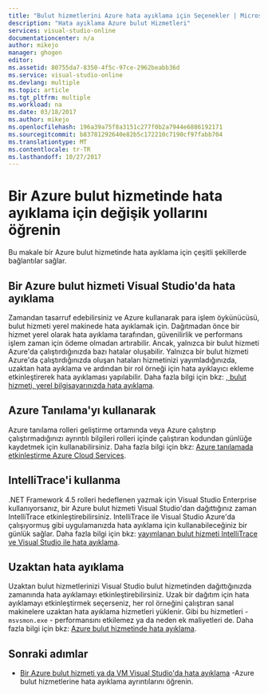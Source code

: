 ```yaml
---
title: "Bulut hizmetlerini Azure hata ayıklama için Seçenekler | Microsoft Docs"
description: "Hata ayıklama Azure bulut Hizmetleri"
services: visual-studio-online
documentationcenter: n/a
author: mikejo
manager: ghogen
editor: 
ms.assetid: 80755da7-8350-4f5c-97ce-2962beabb36d
ms.service: visual-studio-online
ms.devlang: multiple
ms.topic: article
ms.tgt_pltfrm: multiple
ms.workload: na
ms.date: 03/18/2017
ms.author: mikejo
ms.openlocfilehash: 196a39a75f8a3151c277f0b2a7944e6886192171
ms.sourcegitcommit: b83781292640e82b5c172210c7190cf97fabb704
ms.translationtype: MT
ms.contentlocale: tr-TR
ms.lasthandoff: 10/27/2017
---
```

# <a name="learn-the-various-ways-to-debug-an-azure-cloud-service"></a>Bir Azure bulut hizmetinde hata ayıklama için değişik yollarını öğrenin
Bu makale bir Azure bulut hizmetinde hata ayıklama için çeşitli şekillerde bağlantılar sağlar. 

## <a name="debugging-an-azure-cloud-service-in-visual-studio"></a>Bir Azure bulut hizmeti Visual Studio'da hata ayıklama
Zamandan tasarruf edebilirsiniz ve Azure kullanarak para işlem öykünücüsü, bulut hizmeti yerel makinede hata ayıklamak için. Dağıtmadan önce bir hizmet yerel olarak hata ayıklama tarafından, güvenilirlik ve performans işlem zaman için ödeme olmadan artırabilir. Ancak, yalnızca bir bulut hizmeti Azure'da çalıştırdığınızda bazı hatalar oluşabilir. Yalnızca bir bulut hizmeti Azure'da çalıştırdığınızda oluşan hataları hizmetinizi yayımladığınızda, uzaktan hata ayıklama ve ardından bir rol örneği için hata ayıklayıcı ekleme etkinleştirerek hata ayıklaması yapılabilir. Daha fazla bilgi için bkz: [, bulut hizmeti, yerel bilgisayarınızda hata ayıklama](vs-azure-tools-debug-cloud-services-virtual-machines.md#debug-your-cloud-service-on-your-local-computer).

## <a name="using-azure-diagnostics"></a>Azure Tanılama'yı kullanarak 
Azure tanılama rolleri geliştirme ortamında veya Azure çalıştırıp çalıştırmadığınızı ayrıntılı bilgileri rolleri içinde çalıştıran kodundan günlüğe kaydetmek için kullanabilirsiniz. Daha fazla bilgi için bkz: [Azure tanılamada etkinleştirme Azure Cloud Services](http://go.microsoft.com/fwlink/p/?LinkId=400450).

## <a name="using-intellitrace"></a>IntelliTrace'i kullanma 
.NET Framework 4.5 rolleri hedeflenen yazmak için Visual Studio Enterprise kullanıyorsanız, bir Azure bulut hizmeti Visual Studio'dan dağıttığınız zaman IntelliTrace etkinleştirebilirsiniz. IntelliTrace ile Visual Studio Azure'da çalışıyormuş gibi uygulamanızda hata ayıklama için kullanabileceğiniz bir günlük sağlar. Daha fazla bilgi için bkz: [yayımlanan bulut hizmeti IntelliTrace ve Visual Studio ile hata ayıklama](http://go.microsoft.com/fwlink/p/?LinkId=623016).

## <a name="remote-debugging"></a>Uzaktan hata ayıklama 
Uzaktan bulut hizmetlerinizi Visual Studio bulut hizmetinden dağıttığınızda zamanında hata ayıklamayı etkinleştirebilirsiniz. Uzak bir dağıtım için hata ayıklamayı etkinleştirmek seçerseniz, her rol örneğini çalıştıran sanal makinelere uzaktan hata ayıklama hizmetleri yüklenir. Gibi bu hizmetleri - `msvsmon.exe` - performansını etkilemez ya da neden ek maliyetleri de. Daha fazla bilgi için bkz: [Azure bulut hizmetinde hata ayıklama](vs-azure-tools-debug-cloud-services-virtual-machines.md#debug-a-cloud-service-in-azure).

## <a name="next-steps"></a>Sonraki adımlar
- [Bir Azure bulut hizmeti ya da VM Visual Studio'da hata ayıklama](./vs-azure-tools-debug-cloud-services-virtual-machines.md) -Azure bulut hizmetlerine hata ayıklama ayrıntılarını öğrenin.